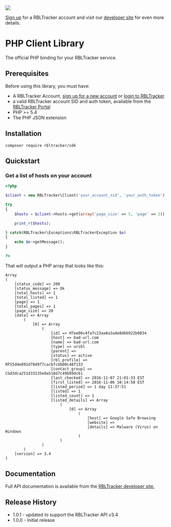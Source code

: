 <a href="https://rbltracker.com" target="_blank"><img src="https://rbltracker.com/portal/static/3.4/images/rbl_logo_front.png"/></a>

[Sign up][rbltracker sign up] for a RBLTracker account and visit our [developer site][rbltracker dev site] for even more details.

# PHP Client Library

The official PHP binding for your RBLTracker service.

## Prerequisites

Before using this library, you must have:

* A RBLTracker Account, [sign up for a new account][rbltracker sign up] or [login to RBLTracker](https://rbltracker.com/portal/login/)
* a valid RBLTracker account SID and auth token, available from the [RBLTracker Portal](https://rbltracker.com/portal/login/)
* PHP >= 5.4
* The PHP JSON extension

## Installation

```
composer require rbltracker/sdk
```

## Quickstart

### Get a list of hosts on your account

```php
<?php

$client = new RBLTracker\Client('your_account_sid', 'your_auth_token');

try
{
    $hosts = $client->hosts->get(array('page_size' => 5, 'page' => 2));

    print_r($hosts);

} catch(RBLTracker\Exceptions\RBLTrackerException $e)
{
    echo $e->getMessage();
}

?>
```

That will output a PHP array that looks like this:

```
Array
(
    [status_code] => 200
    [status_message] => Ok
    [total_hosts] => 1
    [total_listed] => 1
    [page] => 1
    [total_pages] => 1
    [page_size] => 20
    [data] => Array
        (
            [0] => Array
                (
                    [id] => HTee06c4fa7c23aa8a3a4e8d66922b0834
                    [host] => bad-url.com
                    [name] => bad-url.com
                    [type] => uribl
                    [parent] => 
                    [status] => active
                    [rbl_profile] => RP15d4e891d784977cacbfcbb00c48f133
                    [contact_group] => CGd3dca251d33135e0a518d7c49b89dc61
                    [last_checked] => 2016-11-07 21:01:33 EST
                    [first_listed] => 2016-11-06 10:14:58 EST
                    [listed_period] => 1 day 11:37:51
                    [listed] => 1
                    [listed_count] => 1
                    [listed_details] => Array
                        (
                            [0] => Array
                                (
                                    [host] => Google Safe Browsing
                                    [website] => 
                                    [details] => Malware (Virus) on Windows
                                )
                        )
                )
        )
    [version] => 3.4
)
```

## Documentation

Full API documentation is available from the [RBLTracker developer site.][rbltracker dev site]

## Release History

* 1.0.1 - updated to support the RBLTracker API v3.4
* 1.0.0 - Initial release

[rbltracker sign up]:   https://rbltracker.com/portal/signup/
[rbltracker dev site]:  https://rbltracker.com/docs/api/

